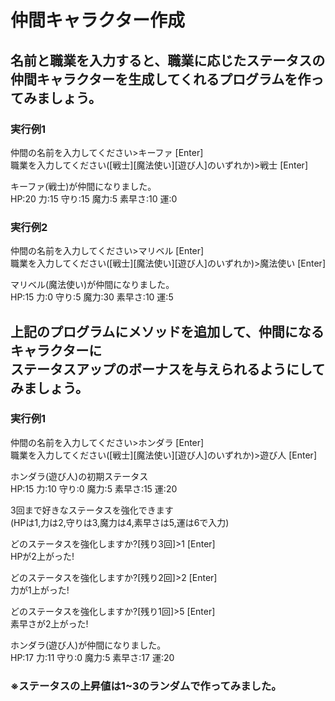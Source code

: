 # 仲間キャラクター作成
## 名前と職業を入力すると、職業に応じたステータスの<br>仲間キャラクターを生成してくれるプログラムを作ってみましょう。
### 実行例1  
仲間の名前を入力してください>キーファ [Enter]  
職業を入力してください([戦士][魔法使い][遊び人]のいずれか)>戦士 [Enter]  

キーファ(戦士)が仲間になりました。  
HP:20 力:15 守り:15 魔力:5 素早さ:10 運:0  

### 実行例2  
仲間の名前を入力してください>マリベル [Enter]  
職業を入力してください([戦士][魔法使い][遊び人]のいずれか)>魔法使い [Enter]  

マリベル(魔法使い)が仲間になりました。  
HP:15 力:0 守り:5 魔力:30 素早さ:10 運:5

## 上記のプログラムにメソッドを追加して、仲間になるキャラクターに<br>ステータスアップのボーナスを与えられるようにしてみましょう。
### 実行例1  
仲間の名前を入力してください>ホンダラ [Enter]  
職業を入力してください([戦士][魔法使い][遊び人]のいずれか)>遊び人 [Enter]  

ホンダラ(遊び人)の初期ステータス  
HP:15 力:10 守り:0 魔力:5 素早さ:15 運:20  

3回まで好きなステータスを強化できます  
(HPは1,力は2,守りは3,魔力は4,素早さは5,運は6で入力)  

どのステータスを強化しますか?[残り3回]>1 [Enter]  
HPが2上がった!

どのステータスを強化しますか?[残り2回]>2 [Enter]  
力が1上がった!

どのステータスを強化しますか?[残り1回]>5 [Enter]  
素早さが2上がった!

ホンダラ(遊び人)が仲間になりました。  
HP:17 力:11 守り:0 魔力:5 素早さ:17 運:20  

### ※ステータスの上昇値は1~3のランダムで作ってみました。
